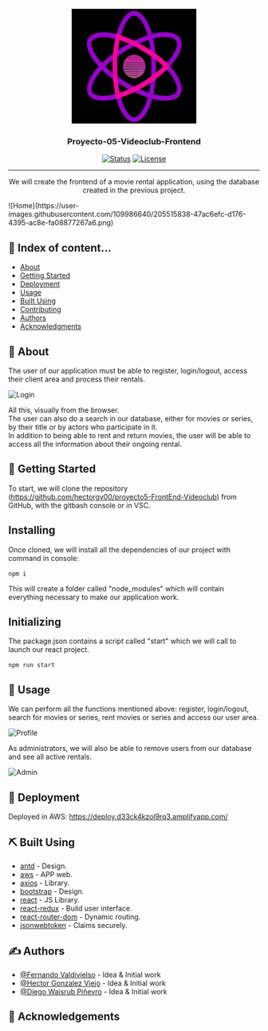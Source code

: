 <p align="center">
  <a href="https://github.com/hectorgv00/proyecto5-FrontEnd-Videoclub" rel="noopener">
 <img width=250px height=230px src="./public/directLogo.jpeg" alt="Project logo"></a>
</p>

<h3 align="center">Proyecto-05-Videoclub-Frontend</h3>

<div align="center">

[![Status](https://img.shields.io/badge/status-active-success.svg)]()
[![License](https://img.shields.io/badge/license-MIT-blue.svg)](/LICENSE)

</div>

---

<p align="center"> We will create the frontend of a movie rental application, using the database created in the previous project.
    <br>
</p>
 ![Home](https://user-images.githubusercontent.com/109986640/205515838-47ac6efc-d176-4395-ac8e-fa08877267a6.png)

## 📝 Index of content...

- [About](#about)
- [Getting Started](#getting_started)
- [Deployment](#deployment)
- [Usage](#usage)
- [Built Using](#built_using)
- [Contributing](../CONTRIBUTING.md)
- [Authors](#authors)
- [Acknowledgments](#acknowledgement)

## 🧐 About <a name = "about"></a>

The user of our application must be able to register, login/logout, access their client area and process their rentals. 
<br> 

![Login](https://user-images.githubusercontent.com/109986640/205515842-04a0404a-8b70-4503-8bd7-431f340bb140.png)

All this, visually from the browser.
<br>
The user can also do a search in our database, either for movies or series, by their title or by actors who participate in it.
<br>
In addition to being able to rent and return movies, the user will be able to access all the information about their ongoing rental.
## 🏁 Getting Started <a name = "getting_started"></a>

To start, we will clone the repository (https://github.com/hectorgv00/proyecto5-FrontEnd-Videoclub) from GitHub,
with the gitbash console or in VSC.

## Installing

Once cloned, we will install all the dependencies of our project with command in console:

```
npm i
```

This will create a folder called "node_modules" which will contain everything necessary to make our application work.

## Initializing

The package.json contains a script called "start" which we will call to launch our react project.

```
npm run start
```

## 🎈 Usage <a name="usage"></a>

We can perform all the functions mentioned above: register, login/logout, search for movies or series, rent movies or series and access our user area.
<br>

![Profile](https://user-images.githubusercontent.com/109986640/205515846-cfb10363-acc7-4c10-ad95-0e054b64fa19.png)

As administrators, we will also be able to remove users from our database and see all active rentals.

![Admin](https://user-images.githubusercontent.com/109986640/205515837-0cccdd52-c856-419e-a3b8-f42a661eafeb.png)

## 🚀 Deployment <a name = "deployment"></a>

Deployed in AWS:
https://deploy.d33ck4kzol9rq3.amplifyapp.com/

## ⛏️ Built Using <a name = "built_using"></a>

- [antd](https://ant.design/) - Design.
- [aws](https://aws.amazon.com/es/) - APP web.
- [axios](https://axios-http.com) - Library.
- [bootstrap](https://react-bootstrap.github.io/) - Design.
- [react](https://reactjs.org/) - JS Library.
- [react-redux](https://react-redux.js.org/) - Build user interface.
- [react-router-dom](https://reactrouter.com/) - Dynamic routing.
- [jsonwebtoken](https://jwt.io/) - Claims securely.

## ✍️ Authors <a name = "authors"></a>

- [@Fernando Valdivielso](https://github.com/valdidev) - Idea & Initial work
- [@Hector Gonzalez Viejo](https://github.com/hectorgv00) - Idea & Initial work
- [@Diego Waisrub Piñeyro](https://github.com/Di3LuX) - Idea & Initial work

## 🎉 Acknowledgements <a name = "acknowledgement"></a>



